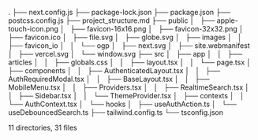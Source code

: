 .
├── next.config.js
├── package-lock.json
├── package.json
├── postcss.config.js
├── project_structure.md
├── public
│   ├── apple-touch-icon.png
│   ├── favicon-16x16.png
│   ├── favicon-32x32.png
│   ├── favicon.ico
│   ├── file.svg
│   ├── globe.svg
│   ├── images
│   │   ├── favicon_io
│   │   └── ogp
│   ├── next.svg
│   ├── site.webmanifest
│   ├── vercel.svg
│   └── window.svg
├── src
│   ├── app
│   │   ├── articles
│   │   ├── globals.css
│   │   ├── layout.tsx
│   │   └── page.tsx
│   ├── components
│   │   ├── AuthenticatedLayout.tsx
│   │   ├── AuthRequiredModal.tsx
│   │   ├── BaseLayout.tsx
│   │   ├── MobileMenu.tsx
│   │   ├── Providers.tsx
│   │   ├── RealtimeSearch.tsx
│   │   ├── Sidebar.tsx
│   │   └── ThemeProvider.tsx
│   ├── contexts
│   │   └── AuthContext.tsx
│   └── hooks
│       ├── useAuthAction.ts
│       └── useDebouncedSearch.ts
├── tailwind.config.ts
└── tsconfig.json

11 directories, 31 files
